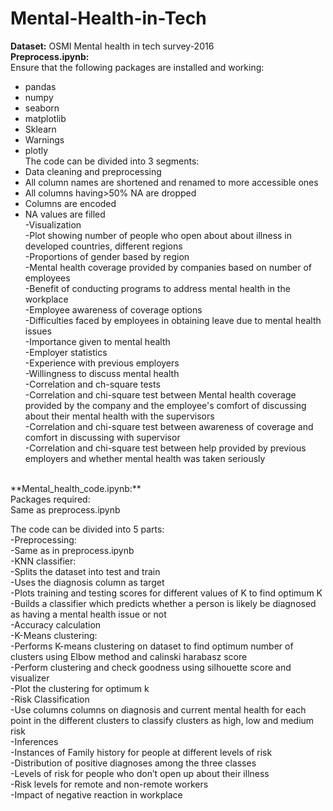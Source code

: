 # Mental-Health-in-Tech
**Dataset:** OSMI Mental health in tech survey-2016<br />
**Preprocess.ipynb:**<br />
Ensure that the following packages are installed and working:<br /> 
- pandas<br />
- numpy<br />
- seaborn<br />
- matplotlib<br />
- Sklearn<br />
- Warnings<br />
- plotly<br />
The code can be divided into 3 segments:<br />
- Data cleaning and preprocessing<br />
 - All column names are shortened and renamed to more accessible ones<br />
 - All columns having>50% NA are dropped<br />
 - Columns are encoded <br />
 - NA values are filled<br />
-Visualization<br />
 -Plot showing number of people who open about about illness in developed countries, different regions<br />
 -Proportions of gender based by region<br />
 -Mental health coverage provided by companies based on number of employees<br />
 -Benefit of conducting programs to address mental health in the workplace<br />
 -Employee awareness of coverage options<br />
 -Difficulties faced by employees in obtaining leave due to mental health issues<br />
 -Importance given to mental health<br />
 -Employer statistics<br />
 -Experience with previous employers<br />
 -Willingness to discuss mental health<br />
-Correlation and ch-square tests<br />
 -Correlation and chi-square test between Mental health coverage provided by the company and the employee's comfort of discussing about their mental health with the supervisors<br />
 -Correlation and chi-square test between awareness of coverage and comfort in discussing with supervisor<br />
 -Correlation and chi-square test between help provided by previous employers and whether mental health was taken seriously<br />
<br />
**Mental_health_code.ipynb:**<br />
Packages required:<br />
Same as preprocess.ipynb<br /> 

The code can be divided into 5 parts: <br />
-Preprocessing:<br />
 -Same as in preprocess.ipynb <br />
-KNN classifier:<br />
 -Splits the dataset into test and train <br />
 -Uses the diagnosis column as target <br />
 -Plots training and testing scores for different values of K to find optimum K <br />
 -Builds a classifier which predicts whether a person is likely be diagnosed as having a mental health issue or not<br />
 -Accuracy calculation<br />
-K-Means clustering:<br />
 -Performs K-means clustering on dataset to find optimum number of clusters using Elbow method and calinski harabasz score<br />
 -Perform clustering and check goodness using silhouette score and visualizer<br />
 -Plot the clustering for optimum k<br />
-Risk Classification<br />
 -Use columns columns on diagnosis and current mental health for each point in the different clusters to classify clusters as high, low and medium risk<br />
-Inferences<br />
 -Instances of Family history for people at different levels of risk<br />
 -Distribution of positive diagnoses among the three classes<br />
 -Levels of risk for people who don’t open up about their illness<br />
 -Risk levels for remote and non-remote workers<br />
 -Impact of negative reaction in workplace<br />






